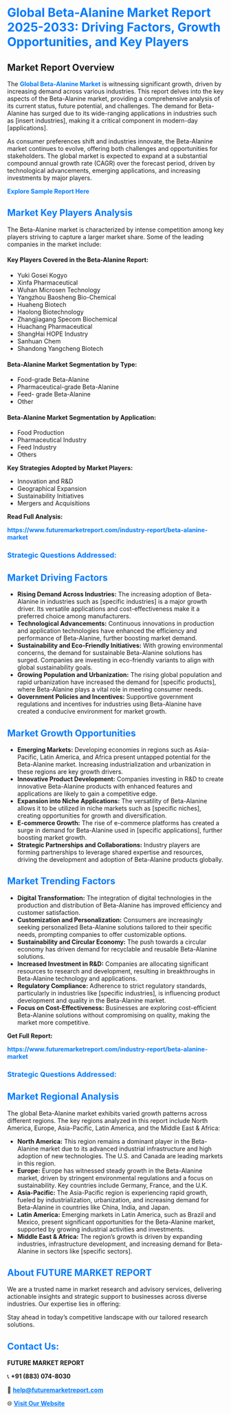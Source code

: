 <h1 style="color: #007BFF;">Global Beta-Alanine Market Report 2025-2033: Driving Factors, Growth Opportunities, and Key Players</h1>

<section id="overview">
<h2>Market Report Overview</h2>
<p>The <a href="https://www.futuremarketreport.com/industry-report/beta-alanine-market" style="color: #007BFF; text-decoration: none;"><strong>Global Beta-Alanine Market</strong></a> is witnessing significant growth, driven by increasing demand across various industries. This report delves into the key aspects of the Beta-Alanine market, providing a comprehensive analysis of its current status, future potential, and challenges. The demand for Beta-Alanine has surged due to its wide-ranging applications in industries such as [insert industries], making it a critical component in modern-day [applications].</p>
<p>As consumer preferences shift and industries innovate, the Beta-Alanine market continues to evolve, offering both challenges and opportunities for stakeholders. The global market is expected to expand at a substantial compound annual growth rate (CAGR) over the forecast period, driven by technological advancements, emerging applications, and increasing investments by major players.</p>
</section>

<section id="overview">
<p><a href="https://www.futuremarketreport.com/request-sample/reportId=61029" style="color: #007BFF; text-decoration: none;"><strong>Explore Sample Report Here</strong></a></p>
</section>

<section id="key-players">
<h2 style="color: #007BFF;">Market Key Players Analysis</h2>
<p>The Beta-Alanine market is characterized by intense competition among key players striving to capture a larger market share. Some of the leading companies in the market include:</p>
<h4>Key Players Covered in the Beta-Alanine Report:</h4>
<ul><li>Yuki Gosei Kogyo</li><li>Xinfa Pharmaceutical</li><li>Wuhan Microsen Technology</li><li>Yangzhou Baosheng Bio-Chemical</li><li>Huaheng Biotech</li><li>Haolong Biotechnology</li><li>Zhangjiagang Specom Biochemical</li><li>Huachang Pharmaceutical</li><li>ShangHai HOPE Industry</li><li>Sanhuan Chem</li><li>Shandong Yangcheng Biotech</li></ul>
<h4>Beta-Alanine Market Segmentation by Type:</h4>
<ul><li>Food-grade Beta-Alanine</li><li>Pharmaceutical-grade Beta-Alanine</li><li>Feed- grade Beta-Alanine</li><li>Other</li></ul>

<h4>Beta-Alanine Market Segmentation by Application:</h4>
<ul><li>Food Production</li><li>Pharmaceutical Industry</li><li>Feed Industry</li><li>Others</li></ul>
<p><strong>Key Strategies Adopted by Market Players:</strong></p>
<ul>
<li>Innovation and R&D</li>
<li>Geographical Expansion</li>
<li>Sustainability Initiatives</li>
<li>Mergers and Acquisitions</li>
</ul>
</section>

<section>
<p><strong>Read Full Analysis: </strong></p><a href="https://www.futuremarketreport.com/industry-report/beta-alanine-market" style="color: #007BFF; text-decoration: none;"><strong>https://www.futuremarketreport.com/industry-report/beta-alanine-market</strong></a>
<h3 style="color: #007BFF;">Strategic Questions Addressed:</h3>
</section>

<section id="driving-factors">
<h2 style="color: #007BFF;">Market Driving Factors</h2>
<ul>
<li><strong>Rising Demand Across Industries:</strong> The increasing adoption of Beta-Alanine in industries such as [specific industries] is a major growth driver. Its versatile applications and cost-effectiveness make it a preferred choice among manufacturers.</li>
<li><strong>Technological Advancements:</strong> Continuous innovations in production and application technologies have enhanced the efficiency and performance of Beta-Alanine, further boosting market demand.</li>
<li><strong>Sustainability and Eco-Friendly Initiatives:</strong> With growing environmental concerns, the demand for sustainable Beta-Alanine solutions has surged. Companies are investing in eco-friendly variants to align with global sustainability goals.</li>
<li><strong>Growing Population and Urbanization:</strong> The rising global population and rapid urbanization have increased the demand for [specific products], where Beta-Alanine plays a vital role in meeting consumer needs.</li>
<li><strong>Government Policies and Incentives:</strong> Supportive government regulations and incentives for industries using Beta-Alanine have created a conducive environment for market growth.</li>
</ul>
</section>

<section id="growth-opportunities">
<h2 style="color: #007BFF;">Market Growth Opportunities</h2>
<ul>
<li><strong>Emerging Markets:</strong> Developing economies in regions such as Asia-Pacific, Latin America, and Africa present untapped potential for the Beta-Alanine market. Increasing industrialization and urbanization in these regions are key growth drivers.</li>
<li><strong>Innovative Product Development:</strong> Companies investing in R&D to create innovative Beta-Alanine products with enhanced features and applications are likely to gain a competitive edge.</li>
<li><strong>Expansion into Niche Applications:</strong> The versatility of Beta-Alanine allows it to be utilized in niche markets such as [specific niches], creating opportunities for growth and diversification.</li>
<li><strong>E-commerce Growth:</strong> The rise of e-commerce platforms has created a surge in demand for Beta-Alanine used in [specific applications], further boosting market growth.</li>
<li><strong>Strategic Partnerships and Collaborations:</strong> Industry players are forming partnerships to leverage shared expertise and resources, driving the development and adoption of Beta-Alanine products globally.</li>
</ul>
</section>

<section id="trending-factors">
<h2 style="color: #007BFF;">Market Trending Factors</h2>
<ul>
<li><strong>Digital Transformation:</strong> The integration of digital technologies in the production and distribution of Beta-Alanine has improved efficiency and customer satisfaction.</li>
<li><strong>Customization and Personalization:</strong> Consumers are increasingly seeking personalized Beta-Alanine solutions tailored to their specific needs, prompting companies to offer customizable options.</li>
<li><strong>Sustainability and Circular Economy:</strong> The push towards a circular economy has driven demand for recyclable and reusable Beta-Alanine solutions.</li>
<li><strong>Increased Investment in R&D:</strong> Companies are allocating significant resources to research and development, resulting in breakthroughs in Beta-Alanine technology and applications.</li>
<li><strong>Regulatory Compliance:</strong> Adherence to strict regulatory standards, particularly in industries like [specific industries], is influencing product development and quality in the Beta-Alanine market.</li>
<li><strong>Focus on Cost-Effectiveness:</strong> Businesses are exploring cost-efficient Beta-Alanine solutions without compromising on quality, making the market more competitive.</li>
</ul>
</section>

<section>
<p><strong>Get Full Report: </strong></p><a href="https://www.futuremarketreport.com/industry-report/beta-alanine-market" style="color: #007BFF; text-decoration: none;"><strong>https://www.futuremarketreport.com/industry-report/beta-alanine-market</strong></a>
<h3 style="color: #007BFF;">Strategic Questions Addressed:</h3>
</section>


<section id="regional-analysis">
<h2 style="color: #007BFF;">Market Regional Analysis</h2>
<p>The global Beta-Alanine market exhibits varied growth patterns across different regions. The key regions analyzed in this report include North America, Europe, Asia-Pacific, Latin America, and the Middle East & Africa:</p>
<ul>
<li><strong>North America:</strong> This region remains a dominant player in the Beta-Alanine market due to its advanced industrial infrastructure and high adoption of new technologies. The U.S. and Canada are leading markets in this region.</li>
<li><strong>Europe:</strong> Europe has witnessed steady growth in the Beta-Alanine market, driven by stringent environmental regulations and a focus on sustainability. Key countries include Germany, France, and the U.K.</li>
<li><strong>Asia-Pacific:</strong> The Asia-Pacific region is experiencing rapid growth, fueled by industrialization, urbanization, and increasing demand for Beta-Alanine in countries like China, India, and Japan.</li>
<li><strong>Latin America:</strong> Emerging markets in Latin America, such as Brazil and Mexico, present significant opportunities for the Beta-Alanine market, supported by growing industrial activities and investments.</li>
<li><strong>Middle East & Africa:</strong> The region’s growth is driven by expanding industries, infrastructure development, and increasing demand for Beta-Alanine in sectors like [specific sectors].</li>
</ul>
</section>

<footer>
<h2 style="color: #007BFF;">About FUTURE MARKET REPORT</h2>
<p>We are a trusted name in market research and advisory services, delivering actionable insights and strategic support to businesses across diverse industries. Our expertise lies in offering:</p>

<p>Stay ahead in today’s competitive landscape with our tailored research solutions.</p>

<h2 style="color: #007BFF;">Contact Us:</h2>
<p><strong>FUTURE MARKET REPORT</strong></p>
<p>📞 <strong>+91 (883) 074-8030</strong></p>
<p>📧 <strong><a href="mailto:help@futuremarketreport.com" style="color: #007BFF;">help@futuremarketreport.com</a></strong></p>
<p>🌐 <strong><a href="https://www.futuremarketreport.com/" style="color: #007BFF;">Visit Our Website</a></strong></p>
</footer>